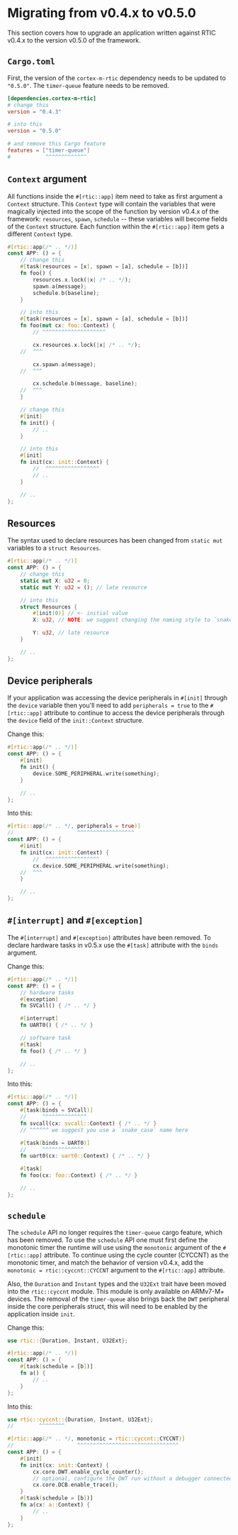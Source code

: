 # Migrating from v0.4.x to v0.5.0

This section covers how to upgrade an application written against RTIC v0.4.x to
the version v0.5.0 of the framework.

## `Cargo.toml`

First, the version of the `cortex-m-rtic` dependency needs to be updated to
`"0.5.0"`. The `timer-queue` feature needs to be removed.

``` toml
[dependencies.cortex-m-rtic]
# change this
version = "0.4.3"

# into this
version = "0.5.0"

# and remove this Cargo feature
features = ["timer-queue"]
#           ^^^^^^^^^^^^^
```

## `Context` argument

All functions inside the `#[rtic::app]` item need to take as first argument a
`Context` structure. This `Context` type will contain the variables that were
magically injected into the scope of the function by version v0.4.x of the
framework: `resources`, `spawn`, `schedule` -- these variables will become
fields of the `Context` structure. Each function within the `#[rtic::app]` item
gets a different `Context` type.

``` rust
#[rtic::app(/* .. */)]
const APP: () = {
    // change this
    #[task(resources = [x], spawn = [a], schedule = [b])]
    fn foo() {
        resources.x.lock(|x| /* .. */);
        spawn.a(message);
        schedule.b(baseline);
    }

    // into this
    #[task(resources = [x], spawn = [a], schedule = [b])]
    fn foo(mut cx: foo::Context) {
        // ^^^^^^^^^^^^^^^^^^^^

        cx.resources.x.lock(|x| /* .. */);
    //  ^^^

        cx.spawn.a(message);
    //  ^^^

        cx.schedule.b(message, baseline);
    //  ^^^
    }

    // change this
    #[init]
    fn init() {
        // ..
    }

    // into this
    #[init]
    fn init(cx: init::Context) {
        //  ^^^^^^^^^^^^^^^^^
        // ..
    }

    // ..
};
```

## Resources

The syntax used to declare resources has been changed from `static mut`
variables to a `struct Resources`.

``` rust
#[rtic::app(/* .. */)]
const APP: () = {
    // change this
    static mut X: u32 = 0;
    static mut Y: u32 = (); // late resource

    // into this
    struct Resources {
        #[init(0)] // <- initial value
        X: u32, // NOTE: we suggest changing the naming style to `snake_case`

        Y: u32, // late resource
    }

    // ..
};
```

## Device peripherals

If your application was accessing the device peripherals in `#[init]` through
the `device` variable then you'll need to add `peripherals = true` to the
`#[rtic::app]` attribute to continue to access the device peripherals through
the `device` field of the `init::Context` structure.

Change this:

``` rust
#[rtic::app(/* .. */)]
const APP: () = {
    #[init]
    fn init() {
        device.SOME_PERIPHERAL.write(something);
    }

    // ..
};
```

Into this:

``` rust
#[rtic::app(/* .. */, peripherals = true)]
//                    ^^^^^^^^^^^^^^^^^^
const APP: () = {
    #[init]
    fn init(cx: init::Context) {
        //  ^^^^^^^^^^^^^^^^^
        cx.device.SOME_PERIPHERAL.write(something);
    //  ^^^
    }

    // ..
};
```

## `#[interrupt]` and `#[exception]`

The `#[interrupt]` and `#[exception]` attributes have been removed. To declare
hardware tasks in v0.5.x use the `#[task]` attribute with the `binds` argument.

Change this:

``` rust
#[rtic::app(/* .. */)]
const APP: () = {
    // hardware tasks
    #[exception]
    fn SVCall() { /* .. */ }

    #[interrupt]
    fn UART0() { /* .. */ }

    // software task
    #[task]
    fn foo() { /* .. */ }

    // ..
};
```

Into this:

``` rust
#[rtic::app(/* .. */)]
const APP: () = {
    #[task(binds = SVCall)]
    //     ^^^^^^^^^^^^^^
    fn svcall(cx: svcall::Context) { /* .. */ }
    // ^^^^^^ we suggest you use a `snake_case` name here

    #[task(binds = UART0)]
    //     ^^^^^^^^^^^^^
    fn uart0(cx: uart0::Context) { /* .. */ }

    #[task]
    fn foo(cx: foo::Context) { /* .. */ }

    // ..
};
```

## `schedule`

The `schedule` API no longer requires the `timer-queue` cargo feature, which has
been removed. To use the `schedule` API one must
first define the monotonic timer the runtime will use using the `monotonic`
argument of the `#[rtic::app]` attribute. To continue using the cycle counter
(CYCCNT) as the monotonic timer, and match the behavior of version v0.4.x, add
the `monotonic = rtic::cyccnt::CYCCNT` argument to the `#[rtic::app]` attribute.

Also, the `Duration` and `Instant` types and the `U32Ext` trait have been moved
into the `rtic::cyccnt` module. This module is only available on ARMv7-M+
devices. The removal of the `timer-queue` also brings back the `DWT` peripheral
inside the core peripherals struct, this will need to be enabled by the application
inside `init`.

Change this:

``` rust
use rtic::{Duration, Instant, U32Ext};

#[rtic::app(/* .. */)]
const APP: () = {
    #[task(schedule = [b])]
    fn a() {
        // ..
    }
};
```

Into this:

``` rust
use rtic::cyccnt::{Duration, Instant, U32Ext};
//        ^^^^^^^^

#[rtic::app(/* .. */, monotonic = rtic::cyccnt::CYCCNT)]
//                    ^^^^^^^^^^^^^^^^^^^^^^^^^^^^^^^^
const APP: () = {
    #[init]
    fn init(cx: init::Context) {
        cx.core.DWT.enable_cycle_counter();
        // optional, configure the DWT run without a debugger connected
        cx.core.DCB.enable_trace();
    }
    #[task(schedule = [b])]
    fn a(cx: a::Context) {
        // ..
    }
};
```
